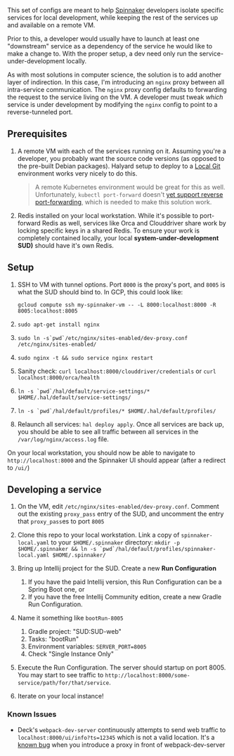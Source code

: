 This set of configs are meant to help [Spinnaker](http://spinnaker.io) developers isolate specific services for local development, while keeping the rest of the services up and available on a remote VM.

Prior to this, a developer would usually have to launch at least one "downstream" service as a dependency of the service he would like to make a change to. With the proper setup, a dev need only run the service-under-development locally.

As with most solutions in computer science, the solution is to add another layer of indirection. In this case, I'm introducing an `nginx` proxy between all intra-service communication. The `nginx` proxy config defaults to forwarding the request to the service living on the VM. A developer must tweak _which_ service is under development by modifying the `nginx` config to point to a reverse-tunneled port.

## Prerequisites

1. A remote VM with each of the services running on it. Assuming you're a developer, you probably want the source code versions (as opposed to the pre-built Debian packages). Halyard setup to deploy to a [Local Git](https://www.spinnaker.io/setup/install/environment/#local-git) environment works very nicely to do this.
    > A remote Kubernetes environment would be great for this as well. Unfortunately, `kubectl port-forward` doesn't [yet support reverse port-forwarding](https://github.com/kubernetes/kubernetes/pull/57320), which is needed to make this solution work.

1. Redis installed on your local workstation. While it's possible to port-forward Redis as well, services like Orca and Clouddriver share work by locking specific keys in a shared Redis. To ensure your work is completely contained locally, your local **system-under-development SUD)** should have it's own Redis.

## Setup

1. SSH to VM with tunnel options. Port `8000` is the proxy's port, and `8005` is what the SUD should bind to. In GCP, this could look like:
	```
	gcloud compute ssh my-spinnaker-vm -- -L 8000:localhost:8000 -R 8005:localhost:8005
	```

1. `sudo apt-get install nginx`

1. ``sudo ln -s`pwd`/etc/nginx/sites-enabled/dev-proxy.conf /etc/nginx/sites-enabled/``

1. ``sudo nginx -t && sudo service nginx restart``

1. Sanity check: `curl localhost:8000/clouddriver/credentials` or `curl localhost:8000/orca/health`

1. ``ln -s `pwd`/hal/default/service-settings/* $HOME/.hal/default/service-settings/``

1. ``ln -s `pwd`/hal/default/profiles/* $HOME/.hal/default/profiles/``

1. Relaunch all services: `hal deploy apply`. Once all services are back up, you should be able to see all traffic between all services in the `/var/log/nginx/access.log` file.


On your local workstation, you should now be able to navigate to `http://localhost:8000` and the Spinnaker UI should appear (after a redirect to `/ui/`)


## Developing a service

1. On the VM, edit `/etc/nginx/sites-enabled/dev-proxy.conf`. Comment out the existing `proxy_pass` entry of the SUD, and uncomment the entry that `proxy_pass`es to port `8005`

1. Clone this repo to your local workstation. Link a copy of `spinnaker-local.yaml` to your `$HOME/.spinnaker` directory: ``mkdir -p $HOME/.spinnaker && ln -s `pwd`/hal/default/profiles/spinnaker-local.yaml $HOME/.spinnaker/``

1. Bring up Intellij project for the SUD. Create a new **Run Configuration**
	1. If you have the paid Intellij version, this Run Configuration can be a Spring Boot one, or
	1. If you have the free Intellij Community edition, create a new Gradle Run Configuration.

1. Name it something like `bootRun-8005`
	1. Gradle project: "SUD:SUD-web"
	1. Tasks: "bootRun"
	1. Environment variables: `SERVER_PORT=8005`
	1. Check "Single Instance Only"

1. Execute the Run Configuration. The server should startup on port 8005. You may start to see traffic to `http://localhost:8000/some-service/path/for/that/service`.

1. Iterate on your local instance!


### Known Issues

* Deck's `webpack-dev-server` continuously attempts to send web traffic to `localhost:8000/ui/info?ts=12345` which is not a valid location. It's a [known bug](https://github.com/webpack/webpack-dev-server/issues/1021) when you introduce a proxy in front of webpack-dev-server


